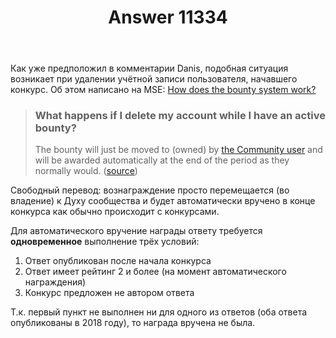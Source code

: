 ﻿---
title: "Answer 11334"
se.owner.user_id: 176217
se.owner.display_name: "αλεχολυτ"
se.owner.link: "https://ru.meta.stackoverflow.com/users/176217/%ce%b1%ce%bb%ce%b5%cf%87%ce%bf%ce%bb%cf%85%cf%84"
se.answer_id: 11334
se.question_id: 11333
se.post_type: answer
se.is_accepted: True
---
<p>Как уже предположил в комментарии Danis, подобная ситуация возникает при удалении учётной записи пользователя, начавшего конкурс. Об этом написано на MSE: <a href="https://meta.stackexchange.com/q/16065/339911">How does the bounty system work?</a></p>
<blockquote>
<h3>What happens if I delete my account while I have an active bounty?</h3>
<p>The bounty will just be moved to (owned) by <a href="https://meta.stackexchange.com/questions/19738/who-is-the-community-user">the Community
user</a>
and will be awarded automatically at the end of the period as they
normally would.
(<a href="https://meta.stackexchange.com/a/89614/152859">source</a>)</p>
</blockquote>
<p>Свободный перевод: вознаграждение просто перемещается (во владение) к Духу сообщества и будет автоматически вручено в конце конкурса как обычно происходит с конкурсами.</p>
<p>Для автоматического вручение награды ответу требуется <strong>одновременное</strong> выполнение трёх условий:</p>
<ol>
<li>Ответ опубликован после начала конкурса</li>
<li>Ответ имеет рейтинг 2 и более (на момент автоматического награждения)</li>
<li>Конкурс предложен не автором ответа</li>
</ol>
<p>Т.к. первый пункт не выполнен ни для одного из ответов (оба ответа опубликованы в 2018 году), то награда вручена не была.</p>
